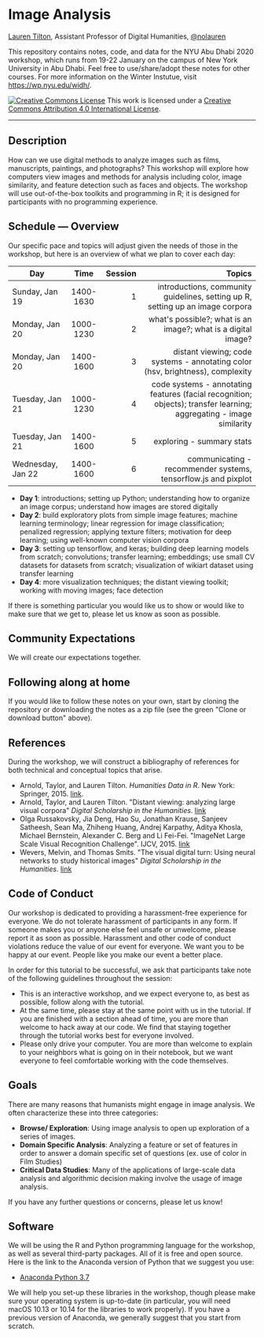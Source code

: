 # Image Analysis

[Lauren Tilton](https://laurentilton.com), Assistant Professor of Digital Humanities, [@nolauren](https://twitter.com/nolauren)

This repository contains notes, code, and data for the NYU Abu Dhabi 2020 workshop,
which runs from 19-22 January on the campus of New York University in Abu Dhabi. Feel
free to use/share/adopt these notes for other courses. For more information on the Winter Instutue, visit https://wp.nyu.edu/widh/.

<a rel="license" href="http://creativecommons.org/licenses/by/4.0/"><img alt="Creative Commons License" style="border-width:0" src="https://i.creativecommons.org/l/by/4.0/88x31.png" /></a> This work is licensed under a <a rel="license" href="http://creativecommons.org/licenses/by/4.0/">Creative Commons Attribution 4.0 International License</a>.

---

## Description

How can we use digital methods to analyze images such as films, manuscripts, paintings, and photographs? 
This workshop will explore how computers view images and methods for analysis including color, 
image similarity, and feature detection such as faces and objects. 
The workshop will use out-of-the-box toolkits and programming in R; 
it is designed for participants with no programming experience.


## Schedule — Overview

Our specific pace and topics will adjust given the needs of those in the workshop,
but here is an overview of what we plan to cover each day:


| Day        |  Time           | Session  | Topics  |
| ------------- |:-------------:| -----:|-----:|
| Sunday, Jan 19     | 	1400-1630 | 1|  introductions, community guidelines, setting up R, setting up an image corpora |
| Monday, Jan 20     | 	1000-1230      |   2| what's possible?; what is an image?; what is a digital image? |
| Monday, Jan 20 | 	1400-1600   |    3 | distant viewing; code systems - annotating color (hsv, brightness), complexity |
| Tuesday, Jan 21 | 	1000-1230  |    4 | code systems - annotating features (facial recognition; objects); transfer learning; aggregating - image similarity|
| Tuesday, Jan 21 | 	1400-1600  |   5 | exploring - summary stats |
| Wednesday, Jan 22 | 	1400-1600  |   6 | communicating - recommender systems, tensorflow.js and pixplot|

- **Day 1**: introductions; setting up Python; understanding how to organize an image
corpus; understand how images are stored digitally
- **Day 2**: build exploratory plots from simple image features;  machine learning terminology;
linear regression for image classification; penalized regression; applying texture filters;
motivation for deep learning; using well-known computer vision corpora
- **Day 3**: setting up tensorflow, and keras; building deep learning models
from scratch; convolutions; transfer learning; embeddings; use small CV datasets for
datasets from scratch; visualization of wikiart dataset using transfer learning
- **Day 4**: more visualization techniques; the distant viewing toolkit; working
with moving images; face detection

If there is something particular you would like us to show or would like to make
sure that we get to, please let us know as soon as possible.

## Community Expectations
We will create our expectations together. 


## Following along at home

If you would like to follow these notes on your own, start by cloning the repository
or downloading the notes as a zip file (see the green "Clone or download button" above).


## References

During the workshop, we will construct a bibliography of references for both
technical and conceptual topics that arise.

- Arnold, Taylor, and Lauren Tilton. *Humanities Data in R*. New York: Springer, 2015.
[link](https://link.springer.com/book/10.1007%2F978-3-319-20702-5).
- Arnold, Taylor, and Lauren Tilton. "Distant viewing: analyzing large visual corpora"
*Digital Scholarship in the Humanities*. [link](https://doi.org/10.1093/digitalsh/fqz013)
- Olga Russakovsky, Jia Deng, Hao Su, Jonathan Krause, Sanjeev Satheesh, Sean Ma, Zhiheng Huang,
Andrej Karpathy, Aditya Khosla, Michael Bernstein, Alexander C. Berg and Li Fei-Fei.
"ImageNet Large Scale Visual Recognition Challenge". IJCV, 2015. [link](https://arxiv.org/pdf/1409.0575v1.pdf)
- Wevers, Melvin, and Thomas Smits. "The visual digital turn: Using neural networks to study historical images"
*Digital Scholarship in the Humanities*. [link](https://doi.org/10.1093/llc/fqy085)


## Code of Conduct

Our workshop is dedicated to providing a harassment-free experience
for everyone. We do not tolerate harassment of participants in any form.
If someone makes you or anyone else feel unsafe or unwelcome, please report it as
soon as possible. Harassment and other code of conduct violations reduce the value
of our event for everyone. We want you to be happy at our event. People like you
make our event a better place.

In order for this tutorial to be successful, we ask that participants take note
of the following guidelines throughout the session:

- This is an interactive workshop, and we expect everyone to, as best as possible,
follow along with the tutorial.
- At the same time, please stay at the same point with us in the tutorial. If you are
finished with a section ahead of time, you are more than welcome to hack away at our
code. We find that staying together through the tutorial works best for everyone
involved.
- Please only drive your computer. You are more than welcome to explain to your neighbors
what is going on in their notebook, but we want everyone to feel comfortable working
with the code themselves.

## Goals

There are many reasons that humanists might engage in image analysis.
We often characterize these into three categories:

- **Browse/ Exploration**: Using image analysis to open up exploration of a series of images.
- **Domain Specific Analysis**: Analyzing a feature or set of features in order to answer a
domain specific set of questions (ex. use of color in Film Studies)
- **Critical Data Studies**: Many of the applications of large-scale data analysis and
algorithmic decision making involve the usage of image analysis.

If you have any further questions or concerns, please let us know!

## Software

We will be using the R and Python programming language for the workshop, as well as
several third-party packages. All of it is free and open source. Here is the
link to the Anaconda version of Python that we suggest you use:

- [Anaconda Python 3.7](https://www.anaconda.com/)

We will help you set-up these libraries in the workshop, though please make sure
your operating system is up-to-date (in particular, you will need macOS 10.13 or
10.14 for the libraries to work properly). If you have a previous version of
Anaconda, we generally suggest that you start from scratch.

